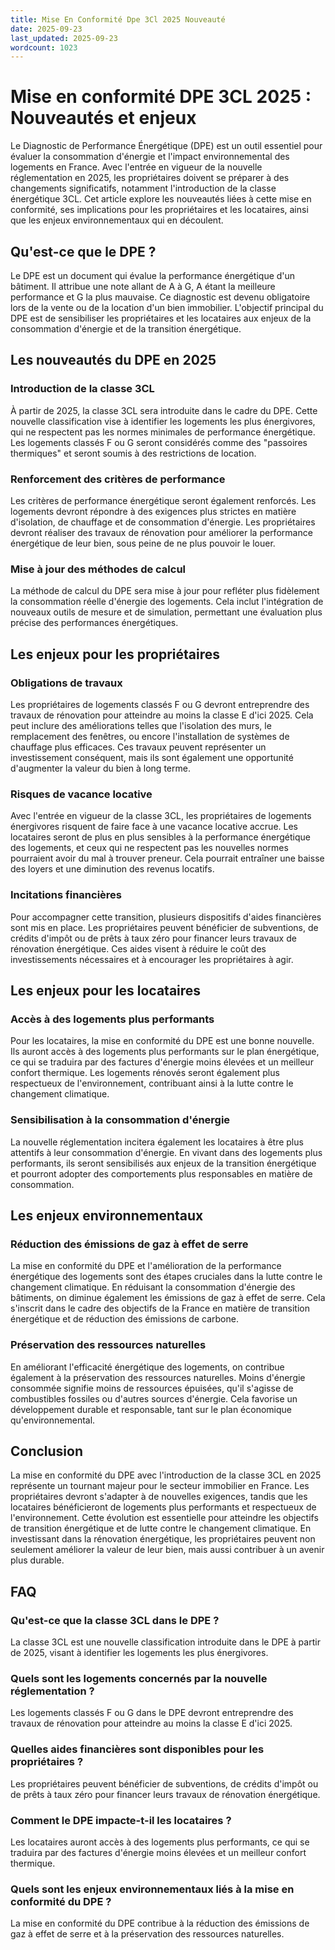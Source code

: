 ```yaml
---
title: Mise En Conformité Dpe 3Cl 2025 Nouveauté
date: 2025-09-23
last_updated: 2025-09-23
wordcount: 1023
---
```


# Mise en conformité DPE 3CL 2025 : Nouveautés et enjeux

Le Diagnostic de Performance Énergétique (DPE) est un outil essentiel pour évaluer la consommation d'énergie et l'impact environnemental des logements en France. Avec l'entrée en vigueur de la nouvelle réglementation en 2025, les propriétaires doivent se préparer à des changements significatifs, notamment l'introduction de la classe énergétique 3CL. Cet article explore les nouveautés liées à cette mise en conformité, ses implications pour les propriétaires et les locataires, ainsi que les enjeux environnementaux qui en découlent.

## Qu'est-ce que le DPE ?

Le DPE est un document qui évalue la performance énergétique d'un bâtiment. Il attribue une note allant de A à G, A étant la meilleure performance et G la plus mauvaise. Ce diagnostic est devenu obligatoire lors de la vente ou de la location d'un bien immobilier. L'objectif principal du DPE est de sensibiliser les propriétaires et les locataires aux enjeux de la consommation d'énergie et de la transition énergétique.

## Les nouveautés du DPE en 2025

### Introduction de la classe 3CL

À partir de 2025, la classe 3CL sera introduite dans le cadre du DPE. Cette nouvelle classification vise à identifier les logements les plus énergivores, qui ne respectent pas les normes minimales de performance énergétique. Les logements classés F ou G seront considérés comme des "passoires thermiques" et seront soumis à des restrictions de location.

### Renforcement des critères de performance

Les critères de performance énergétique seront également renforcés. Les logements devront répondre à des exigences plus strictes en matière d'isolation, de chauffage et de consommation d'énergie. Les propriétaires devront réaliser des travaux de rénovation pour améliorer la performance énergétique de leur bien, sous peine de ne plus pouvoir le louer.

### Mise à jour des méthodes de calcul

La méthode de calcul du DPE sera mise à jour pour refléter plus fidèlement la consommation réelle d'énergie des logements. Cela inclut l'intégration de nouveaux outils de mesure et de simulation, permettant une évaluation plus précise des performances énergétiques.

## Les enjeux pour les propriétaires

### Obligations de travaux

Les propriétaires de logements classés F ou G devront entreprendre des travaux de rénovation pour atteindre au moins la classe E d'ici 2025. Cela peut inclure des améliorations telles que l'isolation des murs, le remplacement des fenêtres, ou encore l'installation de systèmes de chauffage plus efficaces. Ces travaux peuvent représenter un investissement conséquent, mais ils sont également une opportunité d'augmenter la valeur du bien à long terme.

### Risques de vacance locative

Avec l'entrée en vigueur de la classe 3CL, les propriétaires de logements énergivores risquent de faire face à une vacance locative accrue. Les locataires seront de plus en plus sensibles à la performance énergétique des logements, et ceux qui ne respectent pas les nouvelles normes pourraient avoir du mal à trouver preneur. Cela pourrait entraîner une baisse des loyers et une diminution des revenus locatifs.

### Incitations financières

Pour accompagner cette transition, plusieurs dispositifs d'aides financières sont mis en place. Les propriétaires peuvent bénéficier de subventions, de crédits d'impôt ou de prêts à taux zéro pour financer leurs travaux de rénovation énergétique. Ces aides visent à réduire le coût des investissements nécessaires et à encourager les propriétaires à agir.

## Les enjeux pour les locataires

### Accès à des logements plus performants

Pour les locataires, la mise en conformité du DPE est une bonne nouvelle. Ils auront accès à des logements plus performants sur le plan énergétique, ce qui se traduira par des factures d'énergie moins élevées et un meilleur confort thermique. Les logements rénovés seront également plus respectueux de l'environnement, contribuant ainsi à la lutte contre le changement climatique.

### Sensibilisation à la consommation d'énergie

La nouvelle réglementation incitera également les locataires à être plus attentifs à leur consommation d'énergie. En vivant dans des logements plus performants, ils seront sensibilisés aux enjeux de la transition énergétique et pourront adopter des comportements plus responsables en matière de consommation.

## Les enjeux environnementaux

### Réduction des émissions de gaz à effet de serre

La mise en conformité du DPE et l'amélioration de la performance énergétique des logements sont des étapes cruciales dans la lutte contre le changement climatique. En réduisant la consommation d'énergie des bâtiments, on diminue également les émissions de gaz à effet de serre. Cela s'inscrit dans le cadre des objectifs de la France en matière de transition énergétique et de réduction des émissions de carbone.

### Préservation des ressources naturelles

En améliorant l'efficacité énergétique des logements, on contribue également à la préservation des ressources naturelles. Moins d'énergie consommée signifie moins de ressources épuisées, qu'il s'agisse de combustibles fossiles ou d'autres sources d'énergie. Cela favorise un développement durable et responsable, tant sur le plan économique qu'environnemental.

## Conclusion

La mise en conformité du DPE avec l'introduction de la classe 3CL en 2025 représente un tournant majeur pour le secteur immobilier en France. Les propriétaires devront s'adapter à de nouvelles exigences, tandis que les locataires bénéficieront de logements plus performants et respectueux de l'environnement. Cette évolution est essentielle pour atteindre les objectifs de transition énergétique et de lutte contre le changement climatique. En investissant dans la rénovation énergétique, les propriétaires peuvent non seulement améliorer la valeur de leur bien, mais aussi contribuer à un avenir plus durable.

## FAQ

### Qu'est-ce que la classe 3CL dans le DPE ?

La classe 3CL est une nouvelle classification introduite dans le DPE à partir de 2025, visant à identifier les logements les plus énergivores.

### Quels sont les logements concernés par la nouvelle réglementation ?

Les logements classés F ou G dans le DPE devront entreprendre des travaux de rénovation pour atteindre au moins la classe E d'ici 2025.

### Quelles aides financières sont disponibles pour les propriétaires ?

Les propriétaires peuvent bénéficier de subventions, de crédits d'impôt ou de prêts à taux zéro pour financer leurs travaux de rénovation énergétique.

### Comment le DPE impacte-t-il les locataires ?

Les locataires auront accès à des logements plus performants, ce qui se traduira par des factures d'énergie moins élevées et un meilleur confort thermique.

### Quels sont les enjeux environnementaux liés à la mise en conformité du DPE ?

La mise en conformité du DPE contribue à la réduction des émissions de gaz à effet de serre et à la préservation des ressources naturelles.